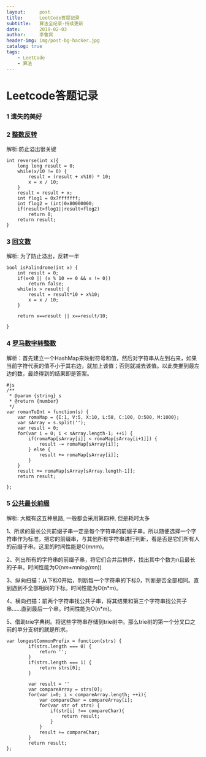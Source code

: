 ```yaml
---
layout:     post
title:      LeetCode答题记录
subtitle:   算法全纪录-持续更新
date:       2019-02-03
author:     李鲁宾
header-img: img/post-bg-hacker.jpg
catalog: true
tags:
    - LeetCode
    - 算法
---
```


# Leetcode答题记录

### 1 遗失的美好

### 2 [整数反转](https://leetcode-cn.com/problems/reverse-integer/) 
解析:防止溢出很关键
```
int reverse(int x){
    long long result = 0;
    while(x/10 != 0) {
        result = (result + x%10) * 10;
        x = x / 10;
    }
    result = result + x;
    int flog1 = 0x7fffffff;
    int flog2 = (int)0x80000000;
    if(result>flog1||result<flog2)
        return 0;
    return result;
}
```

### 3 [回文数](https://leetcode-cn.com/problems/palindrome-number/)
解析: 为了防止溢出，反转一半
```
bool isPalindrome(int x) {
    int result = 0;
    if(x<0 || (x % 10 == 0 && x != 0))
        return false;
    while(x > result) {
        result = result*10 + x%10;
        x = x / 10;
    }
    
    return x==result || x==result/10;
    
}
```

### 4 [罗马数字转整数](https://leetcode-cn.com/problems/roman-to-integer/)
解析：首先建立一个HashMap来映射符号和值，然后对字符串从左到右来，如果当前字符代表的值不小于其右边，就加上该值；否则就减去该值。以此类推到最左边的数，最终得到的结果即是答案。
```
#js
/**
 * @param {string} s
 * @return {number}
 */
var romanToInt = function(s) {
    var romaMap = {I:1, V:5, X:10, L:50, C:100, D:500, M:1000};
    var sArray = s.split('');
    var result = 0;
    for(var i = 0; i < sArray.length-1; ++i) {
        if(romaMap[sArray[i]] < romaMap[sArray[i+1]]) {
            result -= romaMap[sArray[i]];
        } else {
            result += romaMap[sArray[i]];
        }
    }
    result += romaMap[sArray[sArray.length-1]];
    return result;
    
};
```

### 5 [公共最长前缀](https://leetcode-cn.com/problems/longest-common-prefix)
解析: 大概有这五种思路, 一般都会采用第四种, 但是耗时太多

1、所求的最长公共前缀子串一定是每个字符串的前缀子串。所以随便选择一个字符串作为标准，把它的前缀串，与其他所有字符串进行判断，看是否是它们所有人的前缀子串。这里的时间性能是O(m*n*m)。

2、列出所有的字符串的前缀子串，将它们合并后排序，找出其中个数为n且最长的子串。时间性能为O(n*m+m*n*log(m*n))

3、纵向扫描：从下标0开始，判断每一个字符串的下标0，判断是否全部相同。直到遇到不全部相同的下标。时间性能为O(n*m)。

4、横向扫描：前两个字符串找公共子串，将其结果和第三个字符串找公共子串……直到最后一个串。时间性能为O(n*m)。

5、借助trie字典树。将这些字符串存储到trie树中。那么trie树的第一个分叉口之前的单分支树的就是所求。
```
var longestCommonPrefix = function(strs) {
        if(strs.length === 0) {
            return '';
        }
        if(strs.length === 1) {
            return strs[0];
        }
        
        var result = ''
        var compareArray = strs[0];
        for(var i=0; i < compareArray.length; ++i){
            var compareChar = compareArray[i];
            for(var str of strs) {
                if(str[i] !== compareChar){
                    return result;
                }
            }
            result += compareChar;
        }
        return result; 
};
```